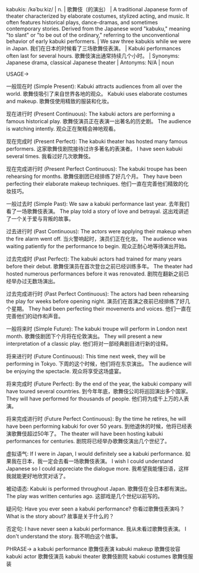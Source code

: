 kabukis: /kəˈbuːkiz/ | n. | 歌舞伎（的演出） |  A traditional Japanese form of theater characterized by elaborate costumes, stylized acting, and music.  It often features historical plays, dance-dramas, and sometimes contemporary stories.  Derived from the Japanese word "kabuku," meaning "to slant" or "to be out of the ordinary," referring to the unconventional behavior of early kabuki performers. |  We saw three kabukis while we were in Japan. 我们在日本的时候看了三场歌舞伎表演。 |  Kabuki performances often last for several hours. 歌舞伎演出通常持续几个小时。 |  Synonyms:  Japanese drama, classical Japanese theater | Antonyms:  N/A | noun


USAGE->

一般现在时 (Simple Present):
Kabuki attracts audiences from all over the world.  歌舞伎吸引了来自世界各地的观众。
Kabuki uses elaborate costumes and makeup. 歌舞伎使用精致的服装和化妆。

现在进行时 (Present Continuous):
The kabuki actors are performing a famous historical play. 歌舞伎演员正在表演一出著名的历史剧。
The audience is watching intently. 观众正在聚精会神地观看。

现在完成时 (Present Perfect):
The kabuki theater has hosted many famous performers. 这家歌舞伎剧院接待过许多著名的表演者。
I have seen kabuki several times. 我看过好几次歌舞伎。

现在完成进行时 (Present Perfect Continuous):
The kabuki troupe has been rehearsing for months. 歌舞伎剧团已经排练了好几个月。
They have been perfecting their elaborate makeup techniques. 他们一直在完善他们精致的化妆技巧。


一般过去时 (Simple Past):
We saw a kabuki performance last year.  去年我们看了一场歌舞伎表演。
The play told a story of love and betrayal.  这出戏讲述了一个关于爱与背叛的故事。

过去进行时 (Past Continuous):
The actors were applying their makeup when the fire alarm went off.  当火警响起时，演员们正在化妆。
The audience was waiting patiently for the performance to begin. 观众正耐心地等待演出开始。


过去完成时 (Past Perfect):
The kabuki actors had trained for many years before their debut. 歌舞伎演员在首次登台之前已经训练多年。
The theater had hosted numerous performances before it was renovated.  剧院在翻新之前已经举办过无数场演出。

过去完成进行时 (Past Perfect Continuous):
The actors had been rehearsing the play for weeks before opening night.  演员们在首演之夜前已经排练了好几个星期。
They had been perfecting their movements and voices.  他们一直在完善他们的动作和声音。


一般将来时 (Simple Future):
The kabuki troupe will perform in London next month.  歌舞伎剧团下个月将在伦敦演出。
They will present a new interpretation of a classic play.  他们将对一部经典剧目进行新的诠释。


将来进行时 (Future Continuous):
This time next week, they will be performing in Tokyo.  下周的这个时候，他们将在东京演出。
The audience will be enjoying the spectacle. 观众将享受这场盛宴。

将来完成时 (Future Perfect):
By the end of the year, the kabuki company will have toured several countries. 到今年年底，歌舞伎公司将巡回演出多个国家。
They will have performed for thousands of people. 他们将为成千上万的人表演。

将来完成进行时 (Future Perfect Continuous):
By the time he retires, he will have been performing kabuki for over 50 years. 到他退休的时候，他将已经表演歌舞伎超过50年了。
The theater will have been hosting kabuki performances for centuries.  剧院将已经举办歌舞伎演出几个世纪了。

虚拟语气:
If I were in Japan, I would definitely see a kabuki performance. 如果我在日本，我一定会去看一场歌舞伎表演。
I wish I could understand Japanese so I could appreciate the dialogue more. 我希望我能懂日语，这样我就能更好地欣赏对话了。

被动语态:
Kabuki is performed throughout Japan. 歌舞伎在全日本都有演出。
The play was written centuries ago. 这部戏是几个世纪以前写的。

疑问句:
Have you ever seen a kabuki performance? 你看过歌舞伎表演吗？
What is the story about?  故事是关于什么的？

否定句:
I have never seen a kabuki performance. 我从未看过歌舞伎表演。
I don't understand the story. 我不明白这个故事。



PHRASE->
a kabuki performance 歌舞伎表演
kabuki makeup 歌舞伎妆容
kabuki actor 歌舞伎演员
kabuki theater 歌舞伎剧院
kabuki costumes 歌舞伎服装
